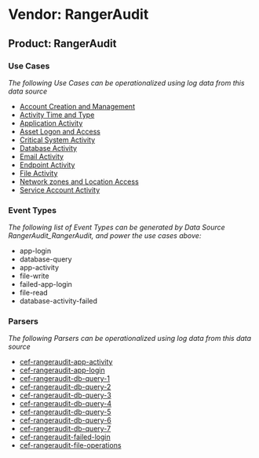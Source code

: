 Vendor: RangerAudit
===================
Product: RangerAudit
--------------------

### Use Cases

_The following Use Cases can be operationalized using log data from this data source_

* [Account Creation and Management](../UseCases/usecase_account_creation_and_management.md)
* [Activity Time  and Type](../UseCases/usecase_activity_time__and_type.md)
* [Application Activity](../UseCases/usecase_application_activity.md)
* [Asset Logon and Access](../UseCases/usecase_asset_logon_and_access.md)
* [Critical System Activity](../UseCases/usecase_critical_system_activity.md)
* [Database Activity](../UseCases/usecase_database_activity.md)
* [Email Activity](../UseCases/usecase_email_activity.md)
* [Endpoint Activity](../UseCases/usecase_endpoint_activity.md)
* [File Activity](../UseCases/usecase_file_activity.md)
* [Network zones and Location Access](../UseCases/usecase_network_zones_and_location_access.md)
* [Service Account Activity](../UseCases/usecase_service_account_activity.md)


### Event Types

_The following list of Event Types can be generated by Data Source RangerAudit_RangerAudit, and power the use cases above:_

- app-login
- database-query
- app-activity
- file-write
- failed-app-login
- file-read
- database-activity-failed


### Parsers

_The following Parsers can be operationalized using log data from this data source_

* [cef-rangeraudit-app-activity](../Parsers/parserContent_cef-rangeraudit-app-activity.md)
* [cef-rangeraudit-app-login](../Parsers/parserContent_cef-rangeraudit-app-login.md)
* [cef-rangeraudit-db-query-1](../Parsers/parserContent_cef-rangeraudit-db-query-1.md)
* [cef-rangeraudit-db-query-2](../Parsers/parserContent_cef-rangeraudit-db-query-2.md)
* [cef-rangeraudit-db-query-3](../Parsers/parserContent_cef-rangeraudit-db-query-3.md)
* [cef-rangeraudit-db-query-4](../Parsers/parserContent_cef-rangeraudit-db-query-4.md)
* [cef-rangeraudit-db-query-5](../Parsers/parserContent_cef-rangeraudit-db-query-5.md)
* [cef-rangeraudit-db-query-6](../Parsers/parserContent_cef-rangeraudit-db-query-6.md)
* [cef-rangeraudit-db-query-7](../Parsers/parserContent_cef-rangeraudit-db-query-7.md)
* [cef-rangeraudit-failed-login](../Parsers/parserContent_cef-rangeraudit-failed-login.md)
* [cef-rangeraudit-file-operations](../Parsers/parserContent_cef-rangeraudit-file-operations.md)
